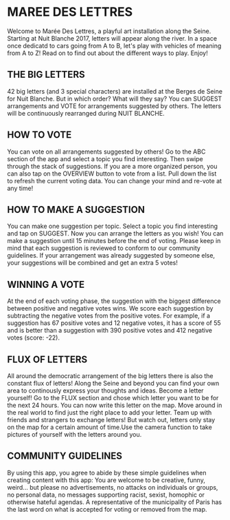 # MAREE DES LETTRES

Welcome to Marée Des Lettres, a playful art installation along the Seine. Starting at Nuit Blanche 2017, letters will appear along the river. In a space once dedicatd to cars going from A to B, let's play with vehicles of meaning from A to Z! Read on to find out about the different ways to play. Enjoy!

## THE BIG LETTERS

42 big letters (and 3 special characters) are installed at the Berges de Seine for Nuit Blanche. But in which order? What will they say? You can SUGGEST arrangements and VOTE for arrangements suggested by others. The letters will be continuously rearranged during NUIT BLANCHE.

## HOW TO VOTE 

You can vote on all arrangements suggested by others! Go to the ABC section of the app and select a topic you find interesting. Then swipe through the stack of suggestions. If you are a more organized person, you can also tap on the OVERVIEW button to vote from a list. Pull down the list to refresh the current voting data. You can change your mind and re-vote at any time!

## HOW TO MAKE A SUGGESTION

You can make one suggestion per topic. Select a topic you find interesting and tap on SUGGEST. Now you can arrange the letters as you wish! You can make a suggestion until 15 minutes before the end of voting. Please keep in mind that each suggestion is reviewed to conform to our community guidelines. If your arrangement was already suggested by someone else, your suggestions will be combined and get an extra 5 votes!

## WINNING A VOTE

At the end of each voting phase, the suggestion with the biggest difference between positive and negative votes wins. We score each suggestion by subtracting the negative votes from the positive votes. For example, if a suggestion has 67 positive votes and 12 negative votes, it has a score of 55 and is better than a suggestion with 390 positive votes and 412 negative votes (score: -22).

## FLUX OF LETTERS

All around the democratic arrangement of the big letters there is also the constant flux of letters! Along the Seine and beyond you can find your own area to continously express your thoughts and ideas. Become a letter yourself! Go to the FLUX section and chose which letter you want to be for the next 24 hours. You can now write this letter on the map. Move around in the real world to find just the right place to add your letter. Team up with friends and strangers to exchange letters! But watch out, letters only stay on the map for a certain amount of time.Use the camera function to take pictures of yourself with the letters around you.

## COMMUNITY GUIDELINES

By using this app, you agree to abide by these simple guidelines when creating content with this app: You are welcome to be creative, funny, weird... but please no advertisements, no attacks on individuals or groups, no personal data, no messages supporting racist, sexist, homophic or otherwise hateful agendas. A representative of the municipality of Paris has the last word on what is accepted for voting or removed from the map.
